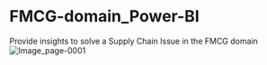 # FMCG-domain_Power-BI
Provide insights to solve a Supply Chain Issue in the FMCG domain
![Image_page-0001](https://github.com/Suchi0506/FMCG-domain_Power-BI/assets/140787972/bab5c581-c29c-4a3c-abb7-ba58ff92d504)
